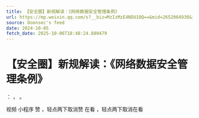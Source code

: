 ```yaml
---
title: 【安全圈】新规解读：《网络数据安全管理条例》
url: https://mp.weixin.qq.com/s?__biz=MzIzMzE4NDU1OQ==&mid=2652064930&idx=1&sn=dfca1df9897be444e5e4a1395084728e
source: Doonsec's feed
date: 2024-10-05
fetch_date: 2025-10-06T18:48:24.880479
---
```


# 【安全圈】新规解读：《网络数据安全管理条例》

：
，
。

视频
小程序
赞
，轻点两下取消赞
在看
，轻点两下取消在看